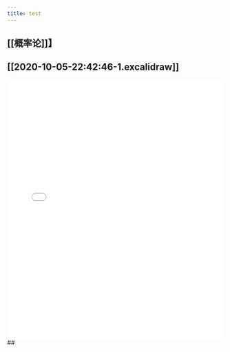 ```yaml
---
title: test
---
```


## [[概率论]]】
## [[2020-10-05-22:42:46-1.excalidraw]]
<iframe class="draw-iframe" src="/draw?file=2020-10-05-22:42:46-1.excalidraw" width="100%" height="600" frameborder="0" allowfullscreen></iframe>
##
